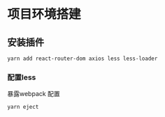 # 项目环境搭建

## 安装插件
```
yarn add react-router-dom axios less less-loader
```

### 配置less

暴露webpack 配置
```
yarn eject
```